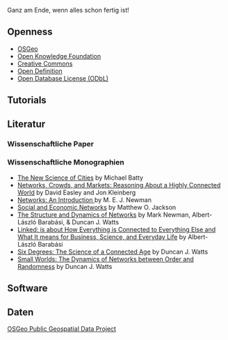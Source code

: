

Ganz am Ende, wenn alles schon fertig ist!

## Openness
- [OSGeo](http://www.osgeo.org/)
- [Open Knowledge Foundation](http://okfn.org/)
- [Creative Commons](https://creativecommons.org/)
- [Open Definition](http://opendefinition.org/)
- [Open Database License (ODbL)](http://opendatacommons.org/licenses/odbl/)

## Tutorials



## Literatur


### Wissenschaftliche Paper

### Wissenschaftliche Monographien
- [The New Science of Cities](https://mitpress.mit.edu/books/new-science-cities) by Michael Batty
- [ Networks, Crowds, and Markets:  Reasoning About a Highly Connected World](http://www.cs.cornell.edu/home/kleinber/networks-book/) by David Easley and Jon Kleinberg
- [ Networks: An Introduction ](http://www-personal.umich.edu/~mejn/networks-an-introduction/) by M. E. J. Newman
- [Social and Economic Networks](http://press.princeton.edu/titles/8767.html) by Matthew O. Jackson
- [The Structure and Dynamics of Networks](http://press.princeton.edu/titles/8114.html) by Mark Newman, Albert-László Barabási, & Duncan J. Watts
- [Linked: is about How Everything is Connected to Everything Else and What It means for Business, Science, and Everyday Life](http://barabasilab.com/LinkedBook/) by Albert-László Barabási
- [Six Degrees: The Science of a Connected Age](https://en.wikipedia.org/wiki/Six_Degrees:_The_Science_of_a_Connected_Age) by Duncan J. Watts
- [Small Worlds: The Dynamics of Networks between Order and Randomness](http://press.princeton.edu/titles/6768.html) by Duncan J. Watts


## Software



## Daten
[OSGeo Public Geospatial Data Project](http://wiki.osgeo.org/wiki/Public_Geospatial_Data_Project)
